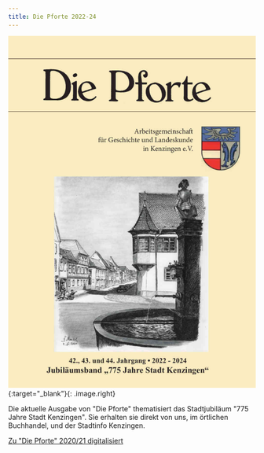 ```yaml
---
title: Die Pforte 2022-24
---
```


[!["Die Pforte"](assets/images/pforte-2024.jpg)](https://dl.ub.uni-freiburg.de/diglit/pforte-2024?sid=8ed0ce40418fe5d59bc55495e1e15e51){:target="_blank"}{: .image.right}





Die aktuelle Ausgabe von "Die Pforte" thematisiert das Stadtjubiläum "775 Jahre Stadt Kenzingen". Sie erhalten sie direkt von uns, im &ouml;rtlichen Buchhandel, und der Stadtinfo Kenzingen.

[Zu "Die Pforte" 2020/21 digitalisiert](https://dl.ub.uni-freiburg.de/diglit/pforte-2024?sid=8ed0ce40418fe5d59bc55495e1e15e51)
